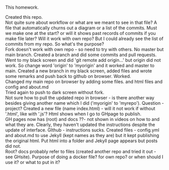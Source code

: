 This homework.

Created this repo.  
Not quite sure about workflow or what are we meant to see in that file?
A file that automatically churns out a diagram or a list of the commits.  Must we make one at the start?  or will it shows past records of commits if you make file later?
Will it work with own repo?
But I could already see the list of commits from my repo. So what's the purpose? <br>
Fork doesn't work with own repo - so need to try with others.
No master  but main branch.
Created a branch and did some commits and pull requests.
Went to my black screen and did 'git remote add origin...' but origin did not work.  So change word 'origin' to 'myorigin' and it worked and master to main.
Created a new branch in my black screen, added files and wrote some remarks and push back to github on browser.  Worked.  
Changed my main repo on browser by adding some files. and html files and config and about.md  
Tried again to push to dark screen without fork.  
Not sure how to pull the updated repo in browser - is there another way besides giving another name which I did ('myorigin' to 'myrepo'). 
Question - project? 
Created a new file (name index.html) - will it not work if without '.html', like with  '.js'?
Html shows when I go to GHpage to publish.  
GH pages now has (root) and docs ??- not shown in videos on how to and what they are. 
Clearly, they haven't updated the instructions despite the update of interface. GIthub - instructions sucks.
Created files - config.yml and about.md to use Jekyll (kept names as they are) but it kept publishing the original html.
Put html into a folder and Jekyll page appears but posts did not.  
Root?  docs probably refer to files (created another repo and tried it out - see GHsite).
Purpose of doing a docker file? for own repo? or when should I use it?  or what to put in it?
